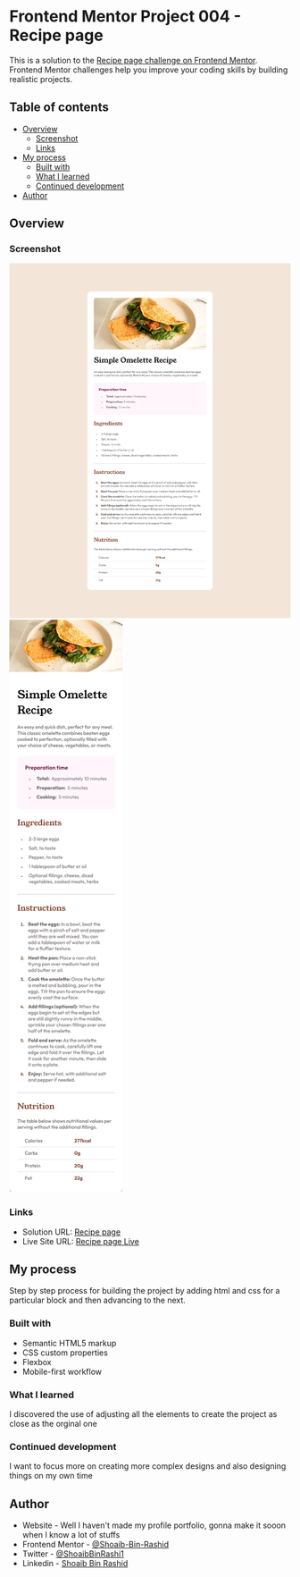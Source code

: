 # Frontend Mentor Project 004 - Recipe page

This is a solution to the [Recipe page challenge on Frontend Mentor](https://www.frontendmentor.io/challenges/recipe-page-KiTsR8QQKm). Frontend Mentor challenges help you improve your coding skills by building realistic projects.

## Table of contents

- [Overview](#overview)
  - [Screenshot](#screenshot)
  - [Links](#links)
- [My process](#my-process)
  - [Built with](#built-with)
  - [What I learned](#what-i-learned)
  - [Continued development](#continued-development)
- [Author](#author)

## Overview

### Screenshot

![desktop](completed/desktop.png)
![mobile](completed/mobile.png)

### Links

- Solution URL: [Recipe page]()
- Live Site URL: [Recipe page Live]()

## My process

Step by step process for building the project by adding html and css for a particular block and then advancing to the next.

### Built with

- Semantic HTML5 markup
- CSS custom properties
- Flexbox
- Mobile-first workflow

### What I learned

I discovered the use of adjusting all the elements to create the project as close as the orginal one

### Continued development

I want to focus more on creating more complex designs and also designing things on my own time

## Author

- Website - Well I haven't made my profile portfolio, gonna make it sooon when I know a lot of stuffs
- Frontend Mentor - [@Shoaib-Bin-Rashid](https://www.frontendmentor.io/profile/Shoaib-Bin-Rashid)
- Twitter - [@ShoaibBinRashi1](https://x.com/ShoaibBinRashi1)
- Linkedin - [Shoaib Bin Rashid](https://www.linkedin.com/in/shoaib-bin-rashid)
